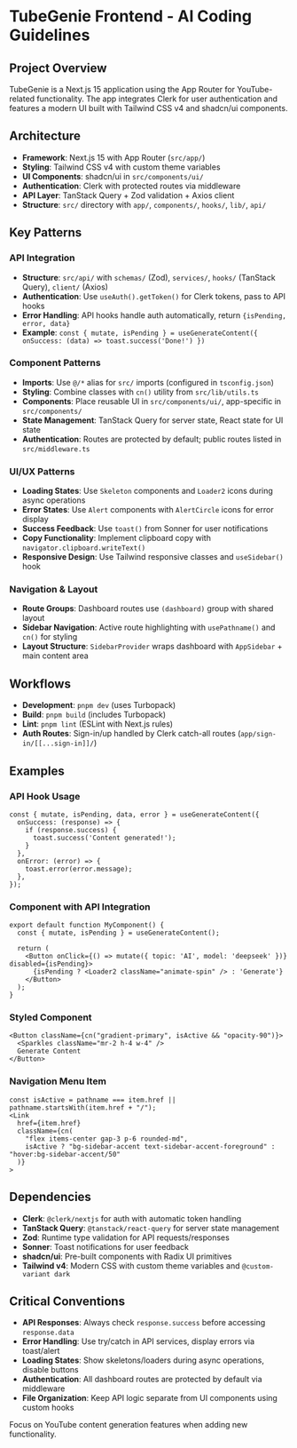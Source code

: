 # TubeGenie Frontend - AI Coding Guidelines

## Project Overview
TubeGenie is a Next.js 15 application using the App Router for YouTube-related functionality. The app integrates Clerk for user authentication and features a modern UI built with Tailwind CSS v4 and shadcn/ui components.

## Architecture
- **Framework**: Next.js 15 with App Router (`src/app/`)
- **Styling**: Tailwind CSS v4 with custom theme variables
- **UI Components**: shadcn/ui in `src/components/ui/`
- **Authentication**: Clerk with protected routes via middleware
- **API Layer**: TanStack Query + Zod validation + Axios client
- **Structure**: `src/` directory with `app/`, `components/`, `hooks/`, `lib/`, `api/`

## Key Patterns

### API Integration
- **Structure**: `src/api/` with `schemas/` (Zod), `services/`, `hooks/` (TanStack Query), `client/` (Axios)
- **Authentication**: Use `useAuth().getToken()` for Clerk tokens, pass to API hooks
- **Error Handling**: API hooks handle auth automatically, return `{isPending, error, data}`
- **Example**: `const { mutate, isPending } = useGenerateContent({ onSuccess: (data) => toast.success('Done!') })`

### Component Patterns
- **Imports**: Use `@/*` alias for `src/` imports (configured in `tsconfig.json`)
- **Styling**: Combine classes with `cn()` utility from `src/lib/utils.ts`
- **Components**: Place reusable UI in `src/components/ui/`, app-specific in `src/components/`
- **State Management**: TanStack Query for server state, React state for UI state
- **Authentication**: Routes are protected by default; public routes listed in `src/middleware.ts`

### UI/UX Patterns
- **Loading States**: Use `Skeleton` components and `Loader2` icons during async operations
- **Error States**: Use `Alert` components with `AlertCircle` icons for error display
- **Success Feedback**: Use `toast()` from Sonner for user notifications
- **Copy Functionality**: Implement clipboard copy with `navigator.clipboard.writeText()`
- **Responsive Design**: Use Tailwind responsive classes and `useSidebar()` hook

### Navigation & Layout
- **Route Groups**: Dashboard routes use `(dashboard)` group with shared layout
- **Sidebar Navigation**: Active route highlighting with `usePathname()` and `cn()` for styling
- **Layout Structure**: `SidebarProvider` wraps dashboard with `AppSidebar` + main content area

## Workflows
- **Development**: `pnpm dev` (uses Turbopack)
- **Build**: `pnpm build` (includes Turbopack)
- **Lint**: `pnpm lint` (ESLint with Next.js rules)
- **Auth Routes**: Sign-in/up handled by Clerk catch-all routes (`app/sign-in/[[...sign-in]]/`)

## Examples

### API Hook Usage
```tsx
const { mutate, isPending, data, error } = useGenerateContent({
  onSuccess: (response) => {
    if (response.success) {
      toast.success('Content generated!');
    }
  },
  onError: (error) => {
    toast.error(error.message);
  },
});
```

### Component with API Integration
```tsx
export default function MyComponent() {
  const { mutate, isPending } = useGenerateContent();

  return (
    <Button onClick={() => mutate({ topic: 'AI', model: 'deepseek' })} disabled={isPending}>
      {isPending ? <Loader2 className="animate-spin" /> : 'Generate'}
    </Button>
  );
}
```

### Styled Component
```tsx
<Button className={cn("gradient-primary", isActive && "opacity-90")}>
  <Sparkles className="mr-2 h-4 w-4" />
  Generate Content
</Button>
```

### Navigation Menu Item
```tsx
const isActive = pathname === item.href || pathname.startsWith(item.href + "/");
<Link
  href={item.href}
  className={cn(
    "flex items-center gap-3 p-6 rounded-md",
    isActive ? "bg-sidebar-accent text-sidebar-accent-foreground" : "hover:bg-sidebar-accent/50"
  )}
>
```

## Dependencies
- **Clerk**: `@clerk/nextjs` for auth with automatic token handling
- **TanStack Query**: `@tanstack/react-query` for server state management
- **Zod**: Runtime type validation for API requests/responses
- **Sonner**: Toast notifications for user feedback
- **shadcn/ui**: Pre-built components with Radix UI primitives
- **Tailwind v4**: Modern CSS with custom theme variables and `@custom-variant dark`

## Critical Conventions
- **API Responses**: Always check `response.success` before accessing `response.data`
- **Error Handling**: Use try/catch in API services, display errors via toast/alert
- **Loading States**: Show skeletons/loaders during async operations, disable buttons
- **Authentication**: All dashboard routes are protected by default via middleware
- **File Organization**: Keep API logic separate from UI components using custom hooks

Focus on YouTube content generation features when adding new functionality.